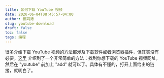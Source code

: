 ```yaml
---
title: 如何下载 YouTube 视频
date: 2020-06-04T08:45:57-04:00
author: 郝鸿涛
slug: youtube-download
draft: false
toc: false
tags: 编程
---
```


很多介绍下载 YouTube 视频的方法都涉及下载软件或者浏览器插件，但其实没有必要。[这里](https://www.findyoutube.net) 介绍到了一个非常简单的方法：找到你想下载的 YouTube 视频网址，然后在 "youtube" 前加上 "add" 就可以了。具体有不懂的，打开上面给出的链接，就明白了。